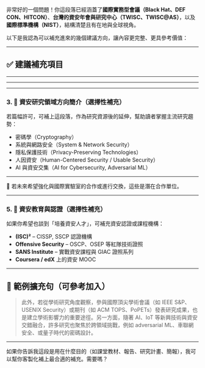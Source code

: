 非常好的一個問題！你這段落已經涵蓋了**國際實務型會議（Black Hat、DEF CON、HITCON）**、**台灣的資安年會與研究中心（TWISC、TWISC@AS）**，以及**國際標準機構（NIST）**，結構清楚且有在地與全球視角。

以下是我認為可以補充進來的幾個建議方向，讓內容更完整、更具參考價值：

---

## ✅ **建議補充項目**

---



---



---

### 3. 🧠 **資安研究領域方向簡介（選擇性補充）**

若篇幅許可，可補上這段落，作為研究資源後的延伸，幫助讀者掌握主流研究趨勢：

* 密碼學（Cryptography）
* 系統與網路安全（System & Network Security）
* 隱私保護技術（Privacy-Preserving Technologies）
* 人因資安（Human-Centered Security / Usable Security）
* AI 與資安交集（AI for Cybersecurity, Adversarial ML）

---



📌 若未來希望強化與國際實驗室的合作或進行交換，這些是潛在合作單位。

---

### 5. 🧭 **資安教育與認證（選擇性補充）**

如果你希望也談到「培養資安人才」，可補充資安認證或課程機構：

* **(ISC)²** – CISSP, SSCP 認證機構
* **Offensive Security** – OSCP、OSEP 等紅隊技術證照
* **SANS Institute** – 實戰資安課程與 GIAC 證照系列
* **Coursera / edX** 上的資安 MOOC

---

## 🧩 範例擴充句（可參考加入）

> 此外，若從學術研究角度觀察，參與國際頂尖學術會議（如 IEEE S&P、USENIX Security）或期刊（如 ACM TOPS、PoPETs）發表研究成果，也是建立學術影響力的重要途徑。另一方面，隨著 AI、IoT 等新興技術與資安交錯融合，許多研究也聚焦於跨領域挑戰，例如 adversarial ML、車聯網安全、或量子時代的密碼設計。

---

如果你告訴我這段是用在什麼目的（如課堂教材、報告、研究計畫、簡報），我可以幫你客製化補上最合適的補充。需要嗎？
